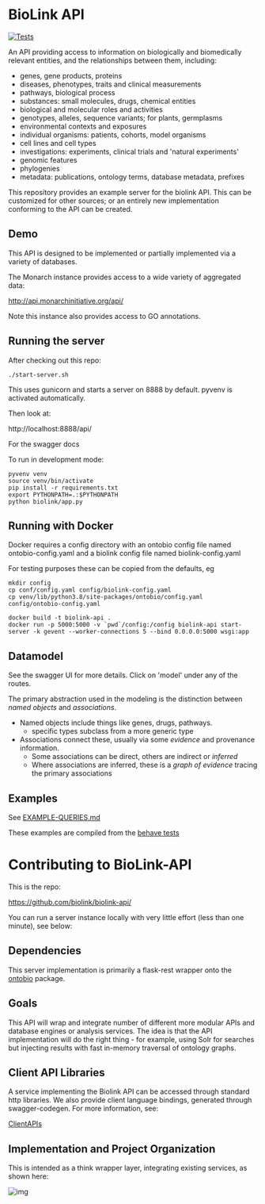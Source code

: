 # BioLink API 
[![Tests](https://github.com/monarch-initiative/biolink-api/actions/workflows/test.yml/badge.svg)](https://github.com/monarch-initiative/biolink-api/actions/workflows/test.yml)

An API providing access to information on biologically and
biomedically relevant entities, and the relationships between them, including:

 * genes, gene products, proteins
 * diseases, phenotypes, traits and clinical measurements
 * pathways, biological process
 * substances: small molecules, drugs, chemical entities
 * biological and molecular roles and activities
 * genotypes, alleles, sequence variants; for plants, germplasms
 * environmental contexts and exposures
 * individual organisms: patients, cohorts, model organisms
 * cell lines and cell types
 * investigations: experiments, clinical trials and 'natural experiments'
 * genomic features
 * phylogenies
 * metadata: publications, ontology terms, database metadata, prefixes

This repository provides an example server for the biolink API. This
can be customized for other sources; or an entirely new implementation
conforming to the API can be created.

## Demo

This API is designed to be implemented or partially implemented via a
variety of databases.

The Monarch instance provides access to a wide variety of aggregated
data:

http://api.monarchinitiative.org/api/

Note this instance also provides access to GO annotations.

## Running the server

After checking out this repo:

```
./start-server.sh
```

This uses gunicorn and starts a server on 8888 by default. pyvenv is
activated automatically.

Then look at:

http://localhost:8888/api/

For the swagger docs

To run in development mode:

```
pyvenv venv
source venv/bin/activate
pip install -r requirements.txt
export PYTHONPATH=.:$PYTHONPATH
python biolink/app.py
```

## Running with Docker

Docker requires a config directory with an
ontobio config file named ontobio-config.yaml
and a biolink config file named biolink-config.yaml

For testing purposes these can be copied from the defaults, eg

```
mkdir config
cp conf/config.yaml config/biolink-config.yaml
cp venv/lib/python3.8/site-packages/ontobio/config.yaml config/ontobio-config.yaml
```

```
docker build -t biolink-api .
docker run -p 5000:5000 -v `pwd`/config:/config biolink-api start-server -k gevent --worker-connections 5 --bind 0.0.0.0:5000 wsgi:app
```

## Datamodel

See the swagger UI for more details. Click on 'model' under any of the routes.

The primary abstraction used in the modeling is the distinction
between _named objects_ and _associations_.

 * Named objects include things like genes, drugs, pathways.
    * specific types subclass from a more generic type
 * Associations connect these, usually via some _evidence_ and provenance information.
    * Some associations can be direct, others are indirect or *inferred*
    * Where associations are inferred, these is a *graph of evidence* tracing the primary associations

## Examples

See [EXAMPLE-QUERIES.md](EXAMPLE-QUERIES.md)

These examples are compiled from the [behave tests](tests/)


# Contributing to BioLink-API

This is the repo:

https://github.com/biolink/biolink-api/

You can run a server instance locally with very little effort (less
than one minute), see below:

## Dependencies

This server implementation is primarily a flask-rest wrapper onto the
[ontobio](https://github.com/biolink/ontobio) package.

## Goals

This API will wrap and integrate number of different more modular APIs
and database engines or analysis services. The idea is that the API
implementation will do the right thing - for example, using Solr for
searches but injecting results with fast in-memory traversal of
ontology graphs.

## Client API Libraries

A service implementing the Biolink API can be accessed through
standard http libraries. We also provide client language bindings,
generated through swagger-codegen. For more information, see:

[ClientAPIs](https://github.com/biolink/biolink-api/wiki/ClientAPIs)

## Implementation and Project Organization

This is intended as a think wrapper layer, integrating existing
services, as shown here:

![img](docs/biolink-integrator-arch.png)



